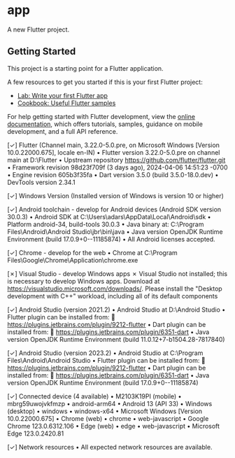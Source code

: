 # app

A new Flutter project.

## Getting Started

This project is a starting point for a Flutter application.

A few resources to get you started if this is your first Flutter project:

- [Lab: Write your first Flutter app](https://docs.flutter.dev/get-started/codelab)
- [Cookbook: Useful Flutter samples](https://docs.flutter.dev/cookbook)

For help getting started with Flutter development, view the
[online documentation](https://docs.flutter.dev/), which offers tutorials,
samples, guidance on mobile development, and a full API reference.

[✓] Flutter (Channel main, 3.22.0-5.0.pre, on Microsoft Windows [Version 10.0.22000.675], locale en-IN)
    • Flutter version 3.22.0-5.0.pre on channel main at D:\Flutter
    • Upstream repository https://github.com/flutter/flutter.git
    • Framework revision 98d23f709f (3 days ago), 2024-04-06 14:51:23 -0700
    • Engine revision 605b3f35fa
    • Dart version 3.5.0 (build 3.5.0-18.0.dev)
    • DevTools version 2.34.1

[✓] Windows Version (Installed version of Windows is version 10 or higher)

[✓] Android toolchain - develop for Android devices (Android SDK version 30.0.3)
    • Android SDK at C:\Users\adars\AppData\Local\Android\sdk
    • Platform android-34, build-tools 30.0.3
    • Java binary at: C:\Program Files\Android\Android Studio\jbr\bin\java
    • Java version OpenJDK Runtime Environment (build 17.0.9+0--11185874)
    • All Android licenses accepted.

[✓] Chrome - develop for the web
    • Chrome at C:\Program Files\Google\Chrome\Application\chrome.exe

[✗] Visual Studio - develop Windows apps
    ✗ Visual Studio not installed; this is necessary to develop Windows apps.
      Download at https://visualstudio.microsoft.com/downloads/.
      Please install the "Desktop development with C++" workload, including all of its default components

[✓] Android Studio (version 2021.2)
    • Android Studio at D:\Android Studio
    • Flutter plugin can be installed from:
      🔨 https://plugins.jetbrains.com/plugin/9212-flutter
    • Dart plugin can be installed from:
      🔨 https://plugins.jetbrains.com/plugin/6351-dart
    • Java version OpenJDK Runtime Environment (build 11.0.12+7-b1504.28-7817840)

[✓] Android Studio (version 2023.2)
    • Android Studio at C:\Program Files\Android\Android Studio
    • Flutter plugin can be installed from:
      🔨 https://plugins.jetbrains.com/plugin/9212-flutter
    • Dart plugin can be installed from:
      🔨 https://plugins.jetbrains.com/plugin/6351-dart
    • Java version OpenJDK Runtime Environment (build 17.0.9+0--11185874)

[✓] Connected device (4 available)
    • M2103K19PI (mobile) • mbrg59uwojvkfmzp • android-arm64  • Android 13 (API 33)
    • Windows (desktop)   • windows          • windows-x64    • Microsoft Windows [Version 10.0.22000.675]
    • Chrome (web)        • chrome           • web-javascript • Google Chrome 123.0.6312.106
    • Edge (web)          • edge             • web-javascript • Microsoft Edge 123.0.2420.81

[✓] Network resources
    • All expected network resources are available.
